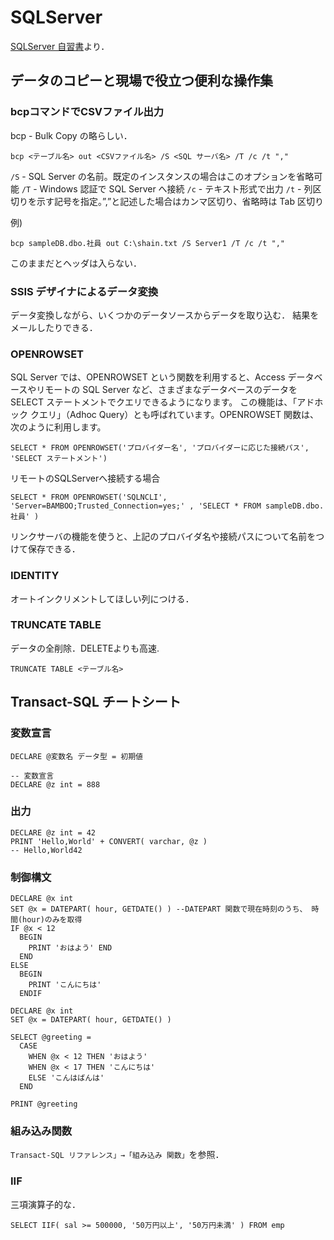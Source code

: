 # SQLServer
[SQLServer 自習書](https://www.microsoft.com/ja-jp/server-cloud/local/documents/default.aspx?pdid=SQL&svid=all_SV&dtid=all_DT)より．

## データのコピーと現場で役立つ便利な操作集

### bcpコマンドでCSVファイル出力

bcp - Bulk Copy の略らしい．

```
bcp <テーブル名> out <CSVファイル名> /S <SQL サーバ名> /T /c /t ","
```

`/S` - SQL Server の名前。既定のインスタンスの場合はこのオプションを省略可能
`/T` - Windows 認証で SQL Server へ接続
`/c` - テキスト形式で出力
`/t` - 列区切りを示す記号を指定。”,”と記述した場合はカンマ区切り、省略時は Tab 区切り

例)
```
bcp sampleDB.dbo.社員 out C:\shain.txt /S Server1 /T /c /t ","
```

このままだとヘッダは入らない．

### SSIS デザイナによるデータ変換
データ変換しながら、いくつかのデータソースからデータを取り込む．
結果をメールしたりできる．

### OPENROWSET
SQL Server では、OPENROWSET という関数を利用すると、Access データベースやリモートの SQL Server など、さまざまなデータベースのデータを SELECT ステートメントでクエリできるようになります。
この機能は、「アドホック クエリ」（Adhoc Query）とも呼ばれています。OPENROWSET 関数は、次のように利用します。

```
SELECT * FROM OPENROWSET('プロバイダー名', 'プロバイダーに応じた接続パス', 'SELECT ステートメント')
```


リモートのSQLServerへ接続する場合
```
SELECT * FROM OPENROWSET('SQLNCLI', 'Server=BAMBOO;Trusted_Connection=yes;' , 'SELECT * FROM sampleDB.dbo.社員' )
```

リンクサーバの機能を使うと、上記のプロバイダ名や接続パスについて名前をつけて保存できる．


### IDENTITY
オートインクリメントしてほしい列につける．

### TRUNCATE TABLE
データの全削除．DELETEよりも高速.

```
TRUNCATE TABLE <テーブル名>
```

## Transact-SQL チートシート
### 変数宣言
```
DECLARE @変数名 データ型 = 初期値
```

```
-- 変数宣言
DECLARE @z int = 888
```

### 出力
```
DECLARE @z int = 42
PRINT 'Hello,World' + CONVERT( varchar, @z )
-- Hello,World42
```

### 制御構文
```
DECLARE @x int
SET @x = DATEPART( hour, GETDATE() ) --DATEPART 関数で現在時刻のうち、 時間(hour)のみを取得
IF @x < 12
  BEGIN
    PRINT 'おはよう' END
  END
ELSE
  BEGIN
    PRINT 'こんにちは'
  ENDIF
```

```
DECLARE @x int
SET @x = DATEPART( hour, GETDATE() )

SELECT @greeting =
  CASE
    WHEN @x < 12 THEN 'おはよう'
    WHEN @x < 17 THEN 'こんにちは'
    ELSE 'こんはばんは'
  END

PRINT @greeting
```

### 組み込み関数
`Transact-SQL リファレンス」→「組み込み 関数」`を参照．

### IIF
三項演算子的な．
```
SELECT IIF( sal >= 500000, '50万円以上', '50万円未満' ) FROM emp
```

